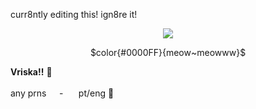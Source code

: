 
curr8ntly editing this! ign8re it!

<p align="center">
  <img src="[https://64.media.tumblr.com/6c5aede09381092b5a72a5a40de490da/84077746d488129a-cd/s400x600/e81cc486e1143b3335ed76a74537911c42fc2834.pnj](https://dividers.crd.co/assets/images/gallery10/1f2408b3.gif?v=05d33f91)">
<p align="center">
$color{#0000FF}{meow~meowww}$
  
  <b>Vriska!!</b> 🐋
<br><br>any prns⠀⠀-⠀⠀ pt/eng 🐎
  
